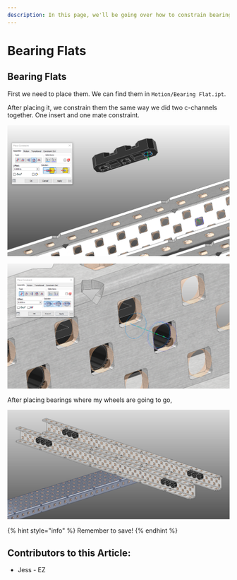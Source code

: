 ```yaml
---
description: In this page, we'll be going over how to constrain bearings to c-channels.
---
```


# Bearing Flats

## Bearing Flats

First we need to place them.  We can find them in `Motion/Bearing Flat.ipt`. &#x20;

After placing it, we constrain them the same way we did two c-channels together.  One insert and one mate constraint.&#x20;

![Insert Constraint between Bearing and C-Channel](<../../../../.gitbook/assets/image (189) (1).png>)

![Mate Constraint between Bearing and C-Channel](<../../../../.gitbook/assets/image (90).png>)

After placing bearings where my wheels are going to go,&#x20;

![Completed Bearings](<../../../../.gitbook/assets/image (137).png>)

{% hint style="info" %}
Remember to save!
{% endhint %}



## Contributors to this Article: <a href="#contributors-to-this-article" id="contributors-to-this-article"></a>

* Jess - EZ

